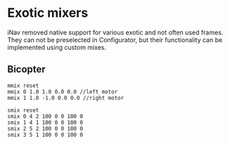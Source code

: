 # Exotic mixers

iNav removed native support for various exotic and not often used frames. They can not be preselected in Configurator, but their functionality can be implemented using custom mixes.

## Bicopter

```
mmix reset
mmix 0 1.0 1.0 0.0 0.0 //left motor
mmix 1 1.0 -1.0 0.0 0.0 //right motor

smix reset
smix 0 4 2 100 0 0 100 0
smix 1 4 1 100 0 0 100 0
smix 2 5 2 100 0 0 100 0
smix 3 5 1 100 0 0 100 0
```